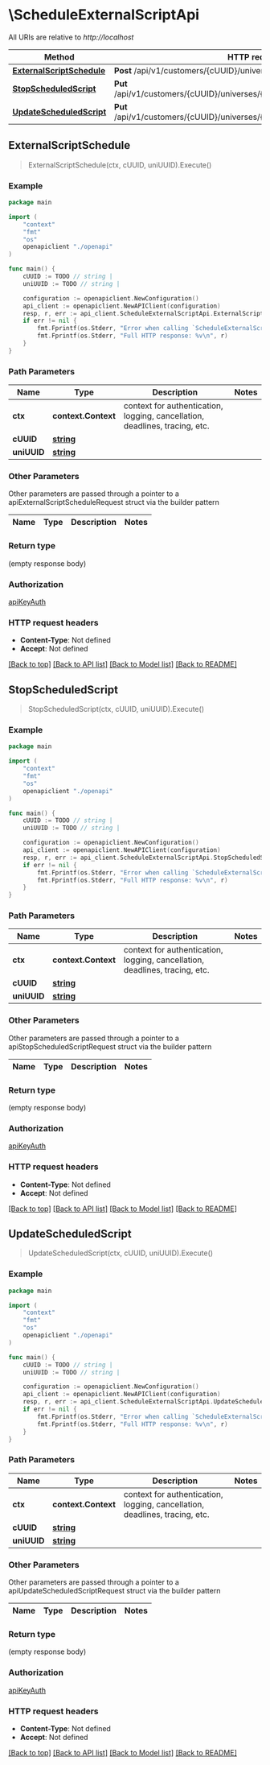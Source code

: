 # \ScheduleExternalScriptApi

All URIs are relative to *http://localhost*

Method | HTTP request | Description
------------- | ------------- | -------------
[**ExternalScriptSchedule**](ScheduleExternalScriptApi.md#ExternalScriptSchedule) | **Post** /api/v1/customers/{cUUID}/universes/{uniUUID}/schedule_script | 
[**StopScheduledScript**](ScheduleExternalScriptApi.md#StopScheduledScript) | **Put** /api/v1/customers/{cUUID}/universes/{uniUUID}/stop_scheduled_script | 
[**UpdateScheduledScript**](ScheduleExternalScriptApi.md#UpdateScheduledScript) | **Put** /api/v1/customers/{cUUID}/universes/{uniUUID}/update_scheduled_script | 



## ExternalScriptSchedule

> ExternalScriptSchedule(ctx, cUUID, uniUUID).Execute()



### Example

```go
package main

import (
    "context"
    "fmt"
    "os"
    openapiclient "./openapi"
)

func main() {
    cUUID := TODO // string | 
    uniUUID := TODO // string | 

    configuration := openapiclient.NewConfiguration()
    api_client := openapiclient.NewAPIClient(configuration)
    resp, r, err := api_client.ScheduleExternalScriptApi.ExternalScriptSchedule(context.Background(), cUUID, uniUUID).Execute()
    if err != nil {
        fmt.Fprintf(os.Stderr, "Error when calling `ScheduleExternalScriptApi.ExternalScriptSchedule``: %v\n", err)
        fmt.Fprintf(os.Stderr, "Full HTTP response: %v\n", r)
    }
}
```

### Path Parameters


Name | Type | Description  | Notes
------------- | ------------- | ------------- | -------------
**ctx** | **context.Context** | context for authentication, logging, cancellation, deadlines, tracing, etc.
**cUUID** | [**string**](.md) |  | 
**uniUUID** | [**string**](.md) |  | 

### Other Parameters

Other parameters are passed through a pointer to a apiExternalScriptScheduleRequest struct via the builder pattern


Name | Type | Description  | Notes
------------- | ------------- | ------------- | -------------



### Return type

 (empty response body)

### Authorization

[apiKeyAuth](../README.md#apiKeyAuth)

### HTTP request headers

- **Content-Type**: Not defined
- **Accept**: Not defined

[[Back to top]](#) [[Back to API list]](../README.md#documentation-for-api-endpoints)
[[Back to Model list]](../README.md#documentation-for-models)
[[Back to README]](../README.md)


## StopScheduledScript

> StopScheduledScript(ctx, cUUID, uniUUID).Execute()



### Example

```go
package main

import (
    "context"
    "fmt"
    "os"
    openapiclient "./openapi"
)

func main() {
    cUUID := TODO // string | 
    uniUUID := TODO // string | 

    configuration := openapiclient.NewConfiguration()
    api_client := openapiclient.NewAPIClient(configuration)
    resp, r, err := api_client.ScheduleExternalScriptApi.StopScheduledScript(context.Background(), cUUID, uniUUID).Execute()
    if err != nil {
        fmt.Fprintf(os.Stderr, "Error when calling `ScheduleExternalScriptApi.StopScheduledScript``: %v\n", err)
        fmt.Fprintf(os.Stderr, "Full HTTP response: %v\n", r)
    }
}
```

### Path Parameters


Name | Type | Description  | Notes
------------- | ------------- | ------------- | -------------
**ctx** | **context.Context** | context for authentication, logging, cancellation, deadlines, tracing, etc.
**cUUID** | [**string**](.md) |  | 
**uniUUID** | [**string**](.md) |  | 

### Other Parameters

Other parameters are passed through a pointer to a apiStopScheduledScriptRequest struct via the builder pattern


Name | Type | Description  | Notes
------------- | ------------- | ------------- | -------------



### Return type

 (empty response body)

### Authorization

[apiKeyAuth](../README.md#apiKeyAuth)

### HTTP request headers

- **Content-Type**: Not defined
- **Accept**: Not defined

[[Back to top]](#) [[Back to API list]](../README.md#documentation-for-api-endpoints)
[[Back to Model list]](../README.md#documentation-for-models)
[[Back to README]](../README.md)


## UpdateScheduledScript

> UpdateScheduledScript(ctx, cUUID, uniUUID).Execute()



### Example

```go
package main

import (
    "context"
    "fmt"
    "os"
    openapiclient "./openapi"
)

func main() {
    cUUID := TODO // string | 
    uniUUID := TODO // string | 

    configuration := openapiclient.NewConfiguration()
    api_client := openapiclient.NewAPIClient(configuration)
    resp, r, err := api_client.ScheduleExternalScriptApi.UpdateScheduledScript(context.Background(), cUUID, uniUUID).Execute()
    if err != nil {
        fmt.Fprintf(os.Stderr, "Error when calling `ScheduleExternalScriptApi.UpdateScheduledScript``: %v\n", err)
        fmt.Fprintf(os.Stderr, "Full HTTP response: %v\n", r)
    }
}
```

### Path Parameters


Name | Type | Description  | Notes
------------- | ------------- | ------------- | -------------
**ctx** | **context.Context** | context for authentication, logging, cancellation, deadlines, tracing, etc.
**cUUID** | [**string**](.md) |  | 
**uniUUID** | [**string**](.md) |  | 

### Other Parameters

Other parameters are passed through a pointer to a apiUpdateScheduledScriptRequest struct via the builder pattern


Name | Type | Description  | Notes
------------- | ------------- | ------------- | -------------



### Return type

 (empty response body)

### Authorization

[apiKeyAuth](../README.md#apiKeyAuth)

### HTTP request headers

- **Content-Type**: Not defined
- **Accept**: Not defined

[[Back to top]](#) [[Back to API list]](../README.md#documentation-for-api-endpoints)
[[Back to Model list]](../README.md#documentation-for-models)
[[Back to README]](../README.md)

